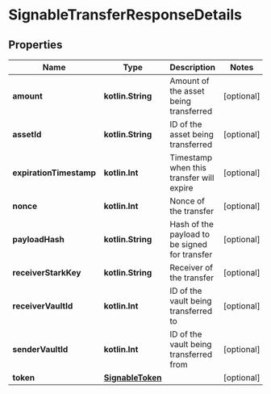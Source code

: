 
# SignableTransferResponseDetails

## Properties
Name | Type | Description | Notes
------------ | ------------- | ------------- | -------------
**amount** | **kotlin.String** | Amount of the asset being transferred |  [optional]
**assetId** | **kotlin.String** | ID of the asset being transferred |  [optional]
**expirationTimestamp** | **kotlin.Int** | Timestamp when this transfer will expire |  [optional]
**nonce** | **kotlin.Int** | Nonce of the transfer |  [optional]
**payloadHash** | **kotlin.String** | Hash of the payload to be signed for transfer |  [optional]
**receiverStarkKey** | **kotlin.String** | Receiver of the transfer |  [optional]
**receiverVaultId** | **kotlin.Int** | ID of the vault being transferred to |  [optional]
**senderVaultId** | **kotlin.Int** | ID of the vault being transferred from |  [optional]
**token** | [**SignableToken**](SignableToken.md) |  |  [optional]



